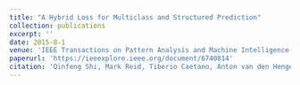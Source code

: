 ```yaml
---
title: "A Hybrid Loss for Multiclass and Structured Prediction"
collection: publications
excerpt: ''
date: 2015-8-1
venue: 'IEEE Transactions on Pattern Analysis and Machine Intelligence (TPAMI)'
paperurl: 'https://ieeexplore.ieee.org/document/6740814'
citation: 'Qinfeng Shi, Mark Reid, Tiberio Caetano, Anton van den Hengel, Zhenhua Wang. A Hybrid Loss for Multiclass and Structured Prediction, 2015, <i>IEEE Transactions on Pattern Analysis and Machine Intelligence (TPAMI)</i>, 37(1): 2-12.'
---
```

